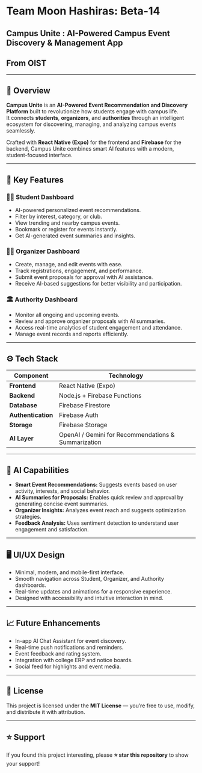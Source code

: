 # Team Moon Hashiras: Beta-14  
## Campus Unite : AI-Powered Campus Event Discovery & Management App
## From OIST 

---

## 🚀 Overview

**Campus Unite** is an **AI-Powered Event Recommendation and Discovery Platform** built to revolutionize how students engage with campus life.  
It connects **students**, **organizers**, and **authorities** through an intelligent ecosystem for discovering, managing, and analyzing campus events seamlessly.

Crafted with **React Native (Expo)** for the frontend and **Firebase** for the backend, Campus Unite combines smart AI features with a modern, student-focused interface.

---

## 🧠 Key Features

### 👩‍🎓 Student Dashboard
- AI-powered personalized event recommendations.  
- Filter by interest, category, or club.  
- View trending and nearby campus events.  
- Bookmark or register for events instantly.  
- Get AI-generated event summaries and insights.  

### 🧑‍💼 Organizer Dashboard
- Create, manage, and edit events with ease.  
- Track registrations, engagement, and performance.  
- Submit event proposals for approval with AI assistance.  
- Receive AI-based suggestions for better visibility and participation.  

### 🏛️ Authority Dashboard
- Monitor all ongoing and upcoming events.  
- Review and approve organizer proposals with AI summaries.  
- Access real-time analytics of student engagement and attendance.  
- Manage event records and reports efficiently.  

---

## ⚙️ Tech Stack

| Component | Technology |
|------------|-------------|
| **Frontend** | React Native (Expo) |
| **Backend** | Node.js + Firebase Functions |
| **Database** | Firebase Firestore |
| **Authentication** | Firebase Auth |
| **Storage** | Firebase Storage |
| **AI Layer** | OpenAI / Gemini for Recommendations & Summarization |

---

## 🧩 AI Capabilities

- **Smart Event Recommendations:** Suggests events based on user activity, interests, and social behavior.  
- **AI Summaries for Proposals:** Enables quick review and approval by generating concise event summaries.  
- **Organizer Insights:** Analyzes event reach and suggests optimization strategies.  
- **Feedback Analysis:** Uses sentiment detection to understand user engagement and satisfaction.  

---

## 🖥️ UI/UX Design

- Minimal, modern, and mobile-first interface.  
- Smooth navigation across Student, Organizer, and Authority dashboards.  
- Real-time updates and animations for a responsive experience.  
- Designed with accessibility and intuitive interaction in mind.  

---

## 📈 Future Enhancements

- In-app AI Chat Assistant for event discovery.  
- Real-time push notifications and reminders.  
- Event feedback and rating system.  
- Integration with college ERP and notice boards.  
- Social feed for highlights and event media.  

---

## 📜 License

This project is licensed under the **MIT License** — you’re free to use, modify, and distribute it with attribution.  

---

## ⭐ Support

If you found this project interesting, please **⭐ star this repository** to show your support!
